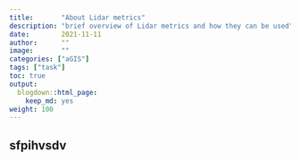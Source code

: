 ```yaml
---
title:       "About Lidar metrics"
description: "brief overview of Lidar metrics and how they can be used"
date:        2021-11-11
author:      ""
image:       "" 
categories: ["aGIS"]
tags: ["task"]
toc: true
output:
  blogdown::html_page:
    keep_md: yes
weight: 100
---
```


## sfpihvsdv

